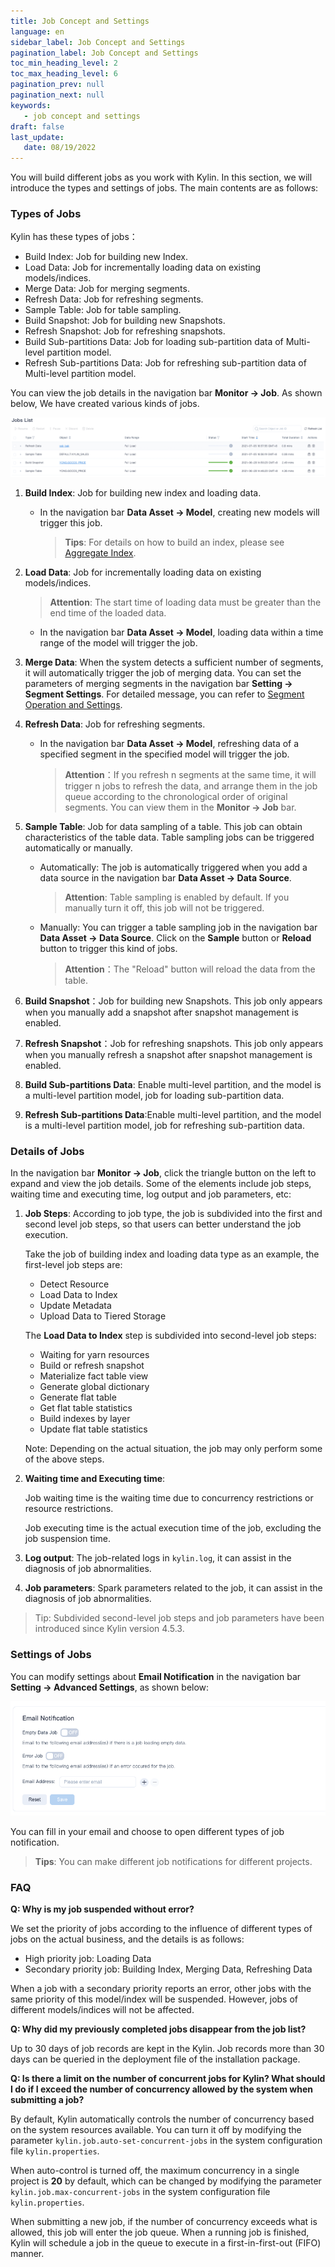 ```yaml
---
title: Job Concept and Settings
language: en
sidebar_label: Job Concept and Settings
pagination_label: Job Concept and Settings
toc_min_heading_level: 2
toc_max_heading_level: 6
pagination_prev: null
pagination_next: null
keywords:
   - job concept and settings
draft: false
last_update:
   date: 08/19/2022
---
```



You will build different jobs as you work with Kylin. In this section, we will introduce the types and settings of jobs. The main contents are as follows:


### <span id="job_type">Types of Jobs</span>

Kylin has these types of jobs：

- Build Index: Job for building new Index.
- Load Data: Job for incrementally loading data on existing models/indices.
- Merge Data: Job for merging segments.
- Refresh Data: Job for refreshing segments.
- Sample Table: Job for table sampling.
- Build Snapshot: Job for building new Snapshots.
- Refresh Snapshot: Job for refreshing snapshots.
- Build Sub-partitions Data: Job for loading sub-partition data of Multi-level partition model.
- Refresh Sub-partitions Data: Job for refreshing sub-partition data of Multi-level partition model.

You can view the job details in the navigation bar **Monitor -> Job**. As shown below, We have created various kinds of jobs.

![Job List](images/job_type.png)

1. **Build Index**: Job for building new index and loading data.

   - In the navigation bar **Data Asset -> Model**, creating new models will trigger this job.

     > **Tips**: For details on how to build an index, please see [Aggregate Index](../../model/manual/aggregation_group.md).

2. **Load Data**: Job for incrementally loading data on existing models/indices.

   > **Attention**: The start time of loading data must be greater than the end time of the loaded data.

   - In the navigation bar **Data Asset -> Model**, loading data within a time range of the model will trigger the job.

3. **Merge Data**: When the system detects a sufficient number of segments, it will automatically trigger the job of merging data. You can set the parameters of merging segments in the navigation bar **Setting -> Segment Settings**. For detailed message, you can refer to [Segment Operation and Settings](../../model/manage/segment.md).

4. **Refresh Data**: Job for refreshing segments.

   - In the navigation bar **Data Asset -> Model**, refreshing data of a specified segment in the specified model will trigger the job.

     > **Attention**：If you refresh n segments at the same time, it will trigger n jobs to refresh the data, and arrange them in the job queue according to the chronological order of original segments. You can view them in the **Monitor -> Job** bar.
     
   
5. **Sample Table**: Job for data sampling of a table. This job can obtain characteristics of the table data. Table sampling jobs can be triggered automatically or manually.

   - Automatically: The job is automatically triggered when you add a data source in the navigation bar **Data Asset -> Data Source**.

     > **Attention**: Table sampling is enabled by default. If you manually turn it off, this job will not be triggered.

   - Manually: You can trigger a table sampling job in the navigation bar **Data Asset -> Data Source**. Click on the **Sample** button or **Reload** button to trigger this kind of jobs.

     > **Attention**：The "Reload" button will reload the data from the table.
   
6. **Build Snapshot**：Job for building new Snapshots. This job only appears when you manually add a snapshot after snapshot management is enabled.

7. **Refresh Snapshot**：Job for refreshing snapshots. This job only appears when you manually refresh a snapshot after snapshot management is enabled.

8. **Build Sub-partitions Data**: Enable multi-level partition, and the model is a multi-level partition model, job for loading sub-partition data.

9. **Refresh Sub-partitions Data**:Enable multi-level partition, and the model is a multi-level partition model, job for refreshing sub-partition data.
### <span id="job_details">Details of Jobs</span>

In the navigation bar **Monitor -> Job**, click the triangle button on the left to expand and view the job details. 
Some of the elements include job steps, waiting time and executing time, log output and job parameters, etc:

1. **Job Steps**:
   According to job type, the job is subdivided into the first and second level job steps, so that users can better understand the job execution.
   
   Take the job of building index and loading data type as an example, the first-level job steps are:
   - Detect Resource
   - Load Data to Index
   - Update Metadata
   - Upload Data to Tiered Storage

   The **Load Data to Index** step is subdivided into second-level job steps:
   - Waiting for yarn resources
   - Build or refresh snapshot
   - Materialize fact table view
   - Generate global dictionary
   - Generate flat table
   - Get flat table statistics
   - Build indexes by layer
   - Update flat table statistics

   Note: Depending on the actual situation, the job may only perform some of the above steps.
3. **Waiting time and Executing time**:

   Job waiting time is the waiting time due to concurrency restrictions or resource restrictions.

   Job executing time is the actual execution time of the job, excluding the job suspension time.

4. **Log output**: The job-related logs in `kylin.log`, it can assist in the diagnosis of job abnormalities.
5. **Job parameters**: Spark parameters related to the job, it can assist in the diagnosis of job abnormalities.
> Tip: Subdivided second-level job steps and job parameters have been introduced since Kylin version 4.5.3.

### <span id="job_settings">Settings of Jobs</span>

You can modify settings about **Email Notification** in the navigation bar **Setting -> Advanced Settings**, as shown below: 

![Job Notification](images/job_settings.png)

You can fill in your email and choose to open different types of job notification.

> **Tips**: You can make different job notifications for different projects.

### <span id="faq">FAQ</span>

**Q: Why is my job suspended without error?**

We set the priority of jobs according to the influence of different types of jobs on the actual business, and the details is as follows:

- High priority job: Loading Data
- Secondary priority job: Building Index, Merging Data, Refreshing Data

When a job with a secondary priority reports an error, other jobs with the same priority of this model/index will be suspended. However, jobs of different models/indices will not be affected.

**Q: Why did my previously completed jobs disappear from the job list?**

Up to 30 days of job records are kept in the Kylin. Job records more than 30 days can be queried in the deployment file of the installation package.

**Q: Is there a limit on the number of concurrent jobs for Kylin? What should I do if I exceed the number of concurrency allowed by the system when submitting a job?**

By default, Kylin automatically controls the number of concurrency based on the system resources available. You can turn it off by modifying the parameter `kylin.job.auto-set-concurrent-jobs` in the system configuration file `kylin.properties`.

When auto-control is turned off, the maximum concurrency in a single project is **20** by default, which can be changed by modifying the parameter `kylin.job.max-concurrent-jobs` in the system configuration file `kylin.properties`.

When submitting a new job, if the number of concurrency exceeds what is allowed, this job will enter the job queue. When a running job is finished, Kylin will schedule a job in the queue to execute in a first-in-first-out (FIFO) manner.
